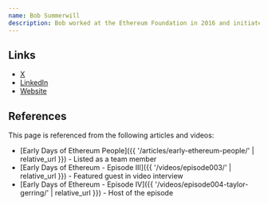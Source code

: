 ```yaml
---
name: Bob Summerwill
description: Bob worked at the Ethereum Foundation in 2016 and initiated the Early Days of Ethereum project.
---
```


## Links

- [X](https://x.com/bobsummerwill)
- [LinkedIn](https://linkedin.com/in/bobsummerwill)
- [Website](https://bobsummerwill.com/about)

## References

This page is referenced from the following articles and videos:

- [Early Days of Ethereum People]({{ '/articles/early-ethereum-people/' | relative_url }}) - Listed as a team member
- [Early Days of Ethereum - Episode III]({{ '/videos/episode003/' | relative_url }}) - Featured guest in video interview
- [Early Days of Ethereum - Episode IV]({{ '/videos/episode004-taylor-gerring/' | relative_url }}) - Host of the episode